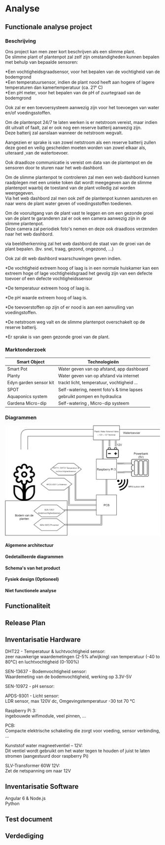 # Analyse

## Functionale analyse project 

### Beschrijving

Ons project kan men zeer kort beschrijven als een slimme plant.  
De slimme plant of plantenpot zal zelf zijn omstandigheden kunnen bepalen met behulp van bepaalde sensoren:  

*Een vochtigheidsgraadsensor, voor het bepalen van de vochtigheid van de bodemgrond  
*Een temperatuursensor, indien de plant nood heeft aan hogere of lagere temperaturen dan kamertemperatuur (ca. 21° C)  
*Een pH meter, voor het bepalen van de pH of zuurtegraad van de bodemgrond  

Ook zal er een toevoersysteem aanwezig zijn voor het toevoegen van water en/of voedingsstoffen.  

Om de plantenpot 24/7 te laten werken is er netstroom vereist, maar indien dit uitvalt of faalt, zal er ook nog een reserve batterij aanwezig zijn.  
Deze batterij zal aanslaan wanneer de netstroom wegvalt.  

Aangezien er sprake is van zowel netstroom als een reserve batterij zullen deze goed en veilig gescheiden moeten worden van zowel elkaar als, uiteraard ,van de watertoevoer.  

Ook draadloze communicatie is vereist om data van de plantenpot en de sensoren door te sturen naar het web dashbord.  

Om de slimme plantenpot te controleren zal men een web dashbord kunnen raadplegen met een unieke token dat wordt meegegeven aan de slimme plantenpot waarbij de toestand van de plant volledig zal worden weergegeven.  
Via het web dashbord zal men ook zelf de plantenpot kunnen aansturen en naar wens de plant water geven of voedingsstoffen toedienen.  

Om de vooruitgang van de plant vast te leggen en om een gezonde groei van de plant te garanderen zal er ook een camera aanwezig zijn in de slimme plantenpot.  
Deze camera zal periodiek foto's nemen en deze ook draadloos verzenden naar het web dashbord.  

via beeldherkenning zal het web dashbord de staat van de groei van de plant bepalen. (bv. snel, traag, gezond, ongezond, ...)  


Ook zal dit web dashbord waarschuwingen geven indien.  

*De vochtigheid extreem hoog of laag is
in een normale huiskamer kan een extreem hoge of lage vochtigheidsgraad het gevolg zijn van een defecte toevoer of een defecte vochtigheidssensor

*De temperatuur extreem hoog of laag is.

*De pH waarde extreem hoog of laag is.

*De toevoerstoffen op zijn of er nood is aan een aanvulling van voedingstoffen.

*De netstroom weg valt en de slimme plantenpot overschakelt op de reserve batterij.

*Er sprake is van geen gezonde groei van de plant.


### Marktonderzoek 

| Smart Object           | Technologieën                              |
|------------------------|--------------------------------------------|
| Smart Pot              | Water geven van op afstand, app dashboard  |
| Planty                 | Water geven van op afstand via internet    |
| Edyn garden sensor kit | trackt licht, temperatuur, vochtigheid ... |
| SPOT                   | Self-watering, neemt foto's & time lapses  |
| Aquaponics system      | gebruikt pompen en hydraulica              |
| Gardena Micro-dip      | Self-watering , Micro-dip systeem          |

### Diagrammen
![Diagram](/doc/img/diagram.png)  
#### Algemene architectuur

#### Gedetailleerde diagrammen

#### Schema's van het product

#### Fysiek design (Optioneel)

#### Niet functionele analyse 

## Functionaliteit

## Release Plan 

## Inventarisatie Hardware  

DHT22 - Temperatuur & luchtvochtigheid sensor:  
zeer nauwkerige waardemetingen (2-5% afwijking) van temperatuur (-40 to 80°C) en luchtvochtigheid (0-100%)  
  
SEN-13637 - Bodemvochtigheid sensor:  
Waardemeting van de bodemvochtigheid, werking op 3.3V-5V  
  
SEN-10972 - pH sensor:  
  
APDS-9301 - Licht sensor:  
LDR sensor, max 120V dc, Omgevingstemperatuur -30 tot 70 °C  
  
Raspberry Pi 3:  
ingebouwde wifimodule, veel pinnen, ...  
  
PCB:  
Compacte elektrische schakeling die zorgt voor voeding, sensor verbinding, ...    
  
Kunststof water magneetventiel – 12V:    
Dit ventiel wordt gebruikt om het water tegen te houden of juist te laten stromen (aangestuurd door raspberry Pi)  
  
SLV-Transformer 60W 12V:  
Zet de netspanning om naar 12V  
  
## Inventarisatie Software 

Angular 6 & Node.js  
Python

## Test document

## Verdediging
